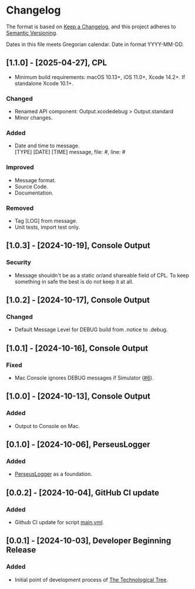 # Changelog

The format is based on [Keep a Changelog](https://keepachangelog.com/en/1.1.0/),
and this project adheres to [Semantic Versioning](https://semver.org/spec/v2.0.0.html).<br/>

Dates in this file meets Gregorian calendar. Date in format YYYY-MM-DD.

## [1.1.0] - [2025-04-27], CPL

- Minimum build requirements: macOS 10.13+, iOS 11.0+, Xcode 14.2+. If standalone Xcode 10.1+.

### Changed

- Renamed API component: Output.xcodedebug > Output.standard
- Minor changes.

### Added

- Date and time to message.<br/>
  [TYPE] [DATE] [TIME] message, file: #, line: #

### Improved

- Message format.
- Source Code.
- Documentation.

### Removed

- Tag [LOG] from message.
- Unit tests, import test only.

## [1.0.3] - [2024-10-19], Console Output

### Security

- Message shouldn't be as a static or/and shareable field of CPL. To keep something in safe the best is do not keep it at all.

## [1.0.2] - [2024-10-17], Console Output

### Changed

- Default Message Level for DEBUG build from .notice to .debug.

## [1.0.1] - [2024-10-16], Console Output

### Fixed

- Mac Console ignores DEBUG messages if Simulator ([#6](https://github.com/perseusrealdeal/ConsolePerseusLogger/issues/6)).

## [1.0.0] - [2024-10-13], Console Output

### Added

- Output to Console on Mac.

## [0.1.0] - [2024-10-06], PerseusLogger

### Added

- [PerseusLogger](https://gist.github.com/perseusrealdeal/df456a9825fcface44eca738056eb6d5) as a foundation.

## [0.0.2] - [2024-10-04], GitHub CI update

### Added

- Github CI update for script [main.yml](/.github/workflows/main.yml).

## [0.0.1] - [2024-10-03], Developer Beginning Release

### Added

- Initial point of development process of [The Technological Tree](https://github.com/perseusrealdeal/TheTechnologicalTree).
